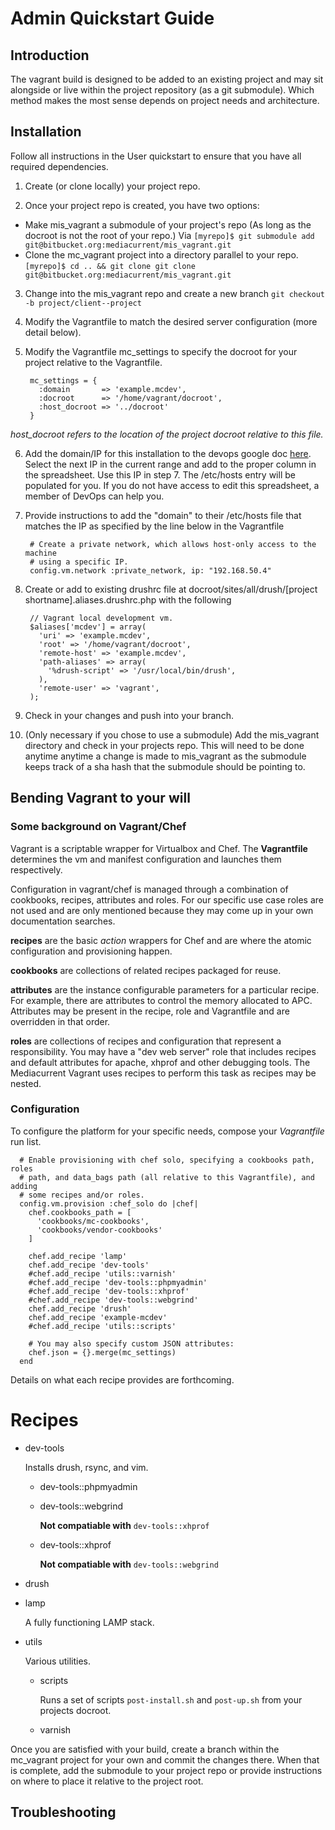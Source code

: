 # Admin Quickstart Guide

## Introduction

 The vagrant build is designed to be added to an existing project and may sit alongside or live within the project repository (as a git submodule). Which method makes the most sense depends on project needs and architecture.

## Installation

Follow all instructions in the User quickstart to ensure that you have all required dependencies.

1. Create (or clone locally) your project repo.

2. Once your project repo is created, you have two options:
  - Make mis_vagrant a submodule of your project's repo (As long as the docroot
    is not the root of your repo.) Via ```[myrepo]$ git submodule add git@bitbucket.org:mediacurrent/mis_vagrant.git```
  - Clone the mc_vagrant project into a directory parallel to your repo.
  ```[myrepo]$ cd .. && git clone git clone git@bitbucket.org:mediacurrent/mis_vagrant.git```

3. Change into the mis_vagrant repo and create a new branch ```git checkout -b project/client--project```

4. Modify the Vagrantfile to match the desired server configuration (more detail below).

5. Modify the Vagrantfile mc_settings to specify the docroot for your project relative to the Vagrantfile.

        mc_settings = {
          :domain       => 'example.mcdev',
          :docroot      => '/home/vagrant/docroot',
          :host_docroot => '../docroot'
        }

*host_docroot refers to the location of the project docroot relative to this file.*

6. Add the domain/IP for this installation to the devops google doc [here](https://docs.google.com/a/mediacurrent.com/spreadsheet/ccc?key=0AuLhQk3Txl-JdFNGOGNEV0twcUlwR09tWkU1NVNMZnc&usp=sharing). Select the next IP in the current range and add to the proper column in the spreadsheet. Use this IP in step 7. The /etc/hosts entry will be populated for you. If you do not have access to edit this spreadsheet, a member of DevOps can help you.

7. Provide instructions to add the "domain" to their /etc/hosts file that matches the IP as specified by the line below in the Vagrantfile

        # Create a private network, which allows host-only access to the machine
        # using a specific IP.
        config.vm.network :private_network, ip: "192.168.50.4"

8. Create or add to existing drushrc file at docroot/sites/all/drush/[project shortname].aliases.drushrc.php with the following

        // Vagrant local development vm.
        $aliases['mcdev'] = array(
          'uri' => 'example.mcdev',
          'root' => '/home/vagrant/docroot',
          'remote-host' => 'example.mcdev',
          'path-aliases' => array(
            '%drush-script' => '/usr/local/bin/drush',
          ),
          'remote-user' => 'vagrant',
        );

9. Check in your changes and push into your branch.

10. (Only necessary if you chose to use a submodule) Add the mis_vagrant
    directory and check in your projects repo. This will need to be done anytime
    anytime a change is made to mis_vagrant as the submodule keeps track of a
    sha hash that the submodule should be pointing to.

## Bending Vagrant to your will

### Some background on Vagrant/Chef

Vagrant is a scriptable wrapper for Virtualbox and Chef. The **Vagrantfile** determines the vm and manifest configuration and launches them respectively.

Configuration in vagrant/chef is managed through a combination of cookbooks, recipes, attributes and roles. For our specific use case roles are not used and are only mentioned because they may come up in your own documentation searches.

**recipes**  are the basic *action* wrappers for Chef and are where the atomic configuration and provisioning happen.

**cookbooks** are collections of related recipes packaged for reuse.

**attributes** are the instance configurable parameters for a particular recipe. For example, there are attributes to control the memory allocated to APC. Attributes may be present in the recipe, role and Vagrantfile and are overridden in that order.

**roles** are collections of recipes and configuration that represent a responsibility. You may have a "dev web server" role that includes recipes and default attributes for apache, xhprof and other debugging tools. The Mediacurrent Vagrant uses recipes to perform this task as recipes may be nested.

### Configuration

To configure the platform for your specific needs, compose your *Vagrantfile* run list.

```
  # Enable provisioning with chef solo, specifying a cookbooks path, roles
  # path, and data_bags path (all relative to this Vagrantfile), and adding
  # some recipes and/or roles.
  config.vm.provision :chef_solo do |chef|
    chef.cookbooks_path = [
      'cookbooks/mc-cookbooks',
      'cookbooks/vendor-cookbooks'
    ]

    chef.add_recipe 'lamp'
    chef.add_recipe 'dev-tools'
    #chef.add_recipe 'utils::varnish'
    #chef.add_recipe 'dev-tools::phpmyadmin'
    #chef.add_recipe 'dev-tools::xhprof'
    #chef.add_recipe 'dev-tools::webgrind'
    chef.add_recipe 'drush'
    chef.add_recipe 'example-mcdev'
    #chef.add_recipe 'utils::scripts'

    # You may also specify custom JSON attributes:
    chef.json = {}.merge(mc_settings)
  end
```

Details on what each recipe provides are forthcoming.

# Recipes

* dev-tools

    Installs drush, rsync, and vim.

    - dev-tools::phpmyadmin
    - dev-tools::webgrind

      **Not compatiable with** ```dev-tools::xhprof```

    - dev-tools::xhprof

      **Not compatiable with** ```dev-tools::webgrind```

* drush
* lamp

    A fully functioning LAMP stack.

* utils

  Various utilities.

  - scripts

    Runs a set of scripts ```post-install.sh``` and ```post-up.sh``` from your
    projects docroot.

  - varnish

Once you are satisfied with your build, create a branch within the mc_vagrant project for your own and commit the changes there. When that is complete, add the submodule to your project repo or provide instructions on where to place it relative to the project root.

## Troubleshooting


